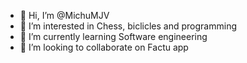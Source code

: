 - 👋 Hi, I’m @MichuMJV
- 👀 I’m interested in Chess, biclicles and programming
- 🌱 I’m currently learning Software engineering
- 💞️ I’m looking to collaborate on Factu app

<!---
MichuMJV/MichuMJV is a ✨ special ✨ repository because its `README.md` (this file) appears on your GitHub profile.
You can click the Preview link to take a look at your changes.
--->
